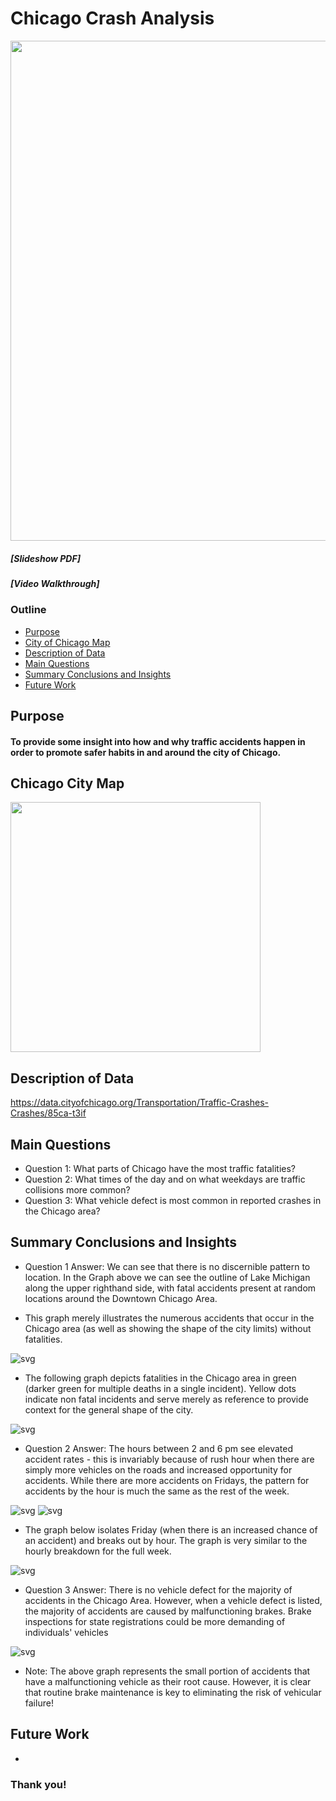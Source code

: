 # Chicago Crash Analysis

<img src="https://github.com/JosephDenney/ChicagoCrashes/blob/master/img/Chicago.jpeg" width="800"/>

##### [Slideshow PDF]
##### [Video Walkthrough]

### Outline
* [Purpose](#Purpose)
* [City of Chicago Map](#City_of_Chicago_Map)
* [Description of Data](#Description_of_Data)
* [Main Questions](#Main-Questions)
* [Summary Conclusions and Insights](#Summary-Conclusions-and-Insights)
* [Future Work](#Future-Work)

## Purpose

#### To provide some insight into how and why traffic accidents happen in order to promote safer habits in and around the city of Chicago. 

## Chicago City Map

<img src="https://github.com/JosephDenney/ChicagoCrashes/blob/master/img/City_regions.gif" width = "400"/>

## Description of Data

https://data.cityofchicago.org/Transportation/Traffic-Crashes-Crashes/85ca-t3if

## Main Questions
* Question 1: What parts of Chicago have the most traffic fatalities?
* Question 2: What times of the day and on what weekdays are traffic collisions more common?
* Question 3: What vehicle defect is most common in reported crashes in the Chicago area?

## Summary Conclusions and Insights
* Question 1 Answer: We can see that there is no discernible pattern to location. In the Graph above we can see the outline of Lake Michigan along the upper righthand side, with fatal accidents present at random locations around the Downtown Chicago Area. 

* This graph merely illustrates the numerous accidents that occur in the Chicago area (as well as showing the shape of the city limits) without fatalities. 

![svg](img/Question1_7_0.png)

* The following graph depicts fatalities in the Chicago area in green (darker green for multiple deaths in a single incident). Yellow dots indicate non fatal incidents and serve merely as reference to provide context for the general shape of the city. 

![svg](img/Question1_8_0.png)

* Question 2 Answer: The hours between 2 and 6 pm see elevated accident rates - this is invariably because of rush hour when there are simply more vehicles on the roads and increased opportunity for accidents. While there are more accidents on Fridays, the pattern for accidents by the hour is much the same as the rest of the week.

![svg](img/Questio2_4_0.png)
![svg](img/Question2_5_0.png)

* The graph below isolates Friday (when there is an increased chance of an accident) and breaks out by hour. The graph is very similar to the hourly breakdown for the full week. 

![svg](img/Question2_7_0.png)

* Question 3 Answer: There is no vehicle defect for the majority of accidents in the Chicago Area. However, when a vehicle defect is listed, the majority of accidents are caused by malfunctioning brakes. Brake inspections for state registrations could be more demanding of individuals' vehicles

![svg](img/Question3_5_0.png) 

* Note: The above graph represents the small portion of accidents that have a malfunctioning vehicle as their root cause. However, it is clear that routine brake maintenance is key to eliminating the risk of vehicular failure!


## Future Work
* 

### Thank you!
